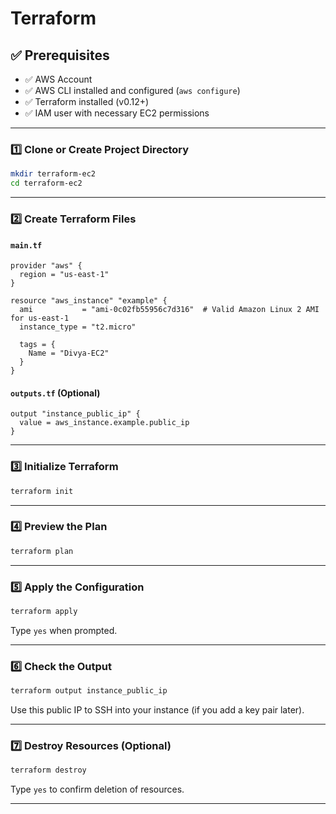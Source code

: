 # Terraform

## ✅ Prerequisites

- ✅ AWS Account
- ✅ AWS CLI installed and configured (`aws configure`)
- ✅ Terraform installed (v0.12+)
- ✅ IAM user with necessary EC2 permissions

---

### 1️⃣ Clone or Create Project Directory

```bash
mkdir terraform-ec2
cd terraform-ec2
```

---

### 2️⃣ Create Terraform Files

#### `main.tf`

```hcl
provider "aws" {
  region = "us-east-1"
}

resource "aws_instance" "example" {
  ami           = "ami-0c02fb55956c7d316"  # Valid Amazon Linux 2 AMI for us-east-1
  instance_type = "t2.micro"

  tags = {
    Name = "Divya-EC2"
  }
}
```

#### `outputs.tf` (Optional)

```hcl
output "instance_public_ip" {
  value = aws_instance.example.public_ip
}
```

---

### 3️⃣ Initialize Terraform

```bash
terraform init
```

---

### 4️⃣ Preview the Plan

```bash
terraform plan
```

---

### 5️⃣ Apply the Configuration

```bash
terraform apply
```

Type `yes` when prompted.

---

### 6️⃣ Check the Output

```bash
terraform output instance_public_ip
```

Use this public IP to SSH into your instance (if you add a key pair later).

---

### 7️⃣ Destroy Resources (Optional)

```bash
terraform destroy
```

Type `yes` to confirm deletion of resources.

---
